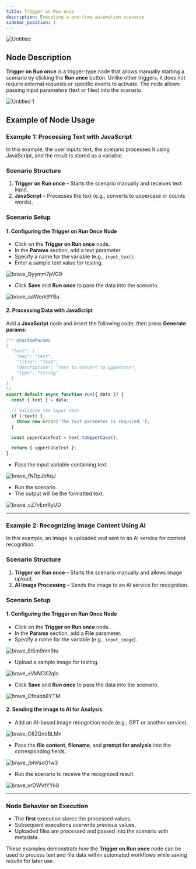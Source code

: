 ```yaml
---
title: Trigger on Run once
description: Executing a one-time automation scenario
sidebar_position: 1
---
```


![Untitled](/img/placeholder.webp)

## Node Description

**Trigger on Run once** is a trigger-type node that allows manually starting a scenario by clicking the **Run once** button. Unlike other triggers, it does not require external requests or specific events to activate. The node allows passing input parameters (text or files) into the scenario.

![Untitled 1](/img/placeholder.webp)

## **Example of Node Usage**

### **Example 1: Processing Text with JavaScript**

In this example, the user inputs text, the scenario processes it using JavaScript, and the result is stored as a variable.

### **Scenario Structure**

1. **Trigger on Run once** – Starts the scenario manually and receives text input.
2. **JavaScript** – Processes the text (e.g., converts to uppercase or counts words).

### **Scenario Setup**

#### **1. Configuring the Trigger on Run Once Node**

* Click on the **Trigger on Run once** node.
* In the **Params** section, add a text parameter.
* Specify a name for the variable (e.g., `input_text`).
* Enter a sample text value for testing.

![brave\_Qyymm7pVG9](/img/placeholder.webp)

* Click **Save** and **Run once** to pass the data into the scenario.

![brave\_adWork9YBa](/img/placeholder.webp)

#### **2. Processing Data with JavaScript**

Add a **JavaScript** node and insert the following code, then press **Generate params**:

```jsx
/** @CustomParams
{
  "text": {
    "key": "text",
    "title": "Text",
    "description": "Text to convert to uppercase",
    "type": "string"
  }
}
*/
export default async function run({ data }) {
  const { text } = data;

  // Validate the input text
  if (!text) {
    throw new Error('The text parameter is required.');
  }

  const upperCaseText = text.toUpperCase();

  return { upperCaseText };
}
```

* Pass the input variable containing text.

![brave\_fNDpJbftqJ](/img/placeholder.webp)

* Run the scenario.
* The output will be the formatted text.

![brave\_cZ7vEmRyUD](/img/placeholder.webp)

---

### **Example 2: Recognizing Image Content Using AI**

In this example, an image is uploaded and sent to an AI service for content recognition.

### **Scenario Structure**

1. **Trigger on Run once** – Starts the scenario manually and allows image upload.
2. **AI Image Processing** – Sends the image to an AI service for recognition.

### **Scenario Setup**

#### **1. Configuring the Trigger on Run Once Node**

* Click on the **Trigger on Run once** node.
* In the **Params** section, add a **File** parameter.
* Specify a name for the variable (e.g., `input_image`).

![brave\_8iSm9mn9tu](/img/placeholder.webp)

* Upload a sample image for testing.

![brave\_xVkNOX2qIo](/img/placeholder.webp)

* Click **Save** and **Run once** to pass the data into the scenario.

![brave\_Cfbabb8YTM](/img/placeholder.webp)

#### **2. Sending the Image to AI for Analysis**

* Add an AI-based image recognition node (e.g., GPT or another service).

![brave\_C6ZQnoBLMn](/img/placeholder.webp)

* Pass the **file content**, **filename**, and **prompt for analysis** into the corresponding fields.

![brave\_jbhVsoO1w3](/img/placeholder.webp)

* Run the scenario to receive the recognized result.

![brave\_vrDWVtYYk8](/img/placeholder.webp)

---

### **Node Behavior on Execution**

* The **first** execution stores the processed values.
* Subsequent executions overwrite previous values.
* Uploaded files are processed and passed into the scenario with metadata.

These examples demonstrate how the **Trigger on Run once** node can be used to process text and file data within automated workflows while saving results for later use.
